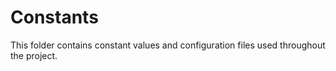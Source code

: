 # Constants

This folder contains constant values and configuration files used throughout the project.
